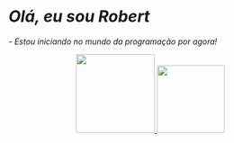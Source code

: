 # _Olá, eu sou Robert_
 _- Estou iniciando no mundo da programação por agora!_
 
 
<div align="center">
  <a href="https://beacons.ai/robertsmaio">
  <img height="140em" src="https://github-readme-stats.vercel.app/api?username=RobertSMaio&show_icons=true&theme=dark&include_all_commits=true&count_private=true"/>
  <img height="120em" src="https://github-readme-stats.vercel.app/api/top-langs/?username=RobertSMaio&layout=compact&langs_count=7&theme=dark"/>
</div>
